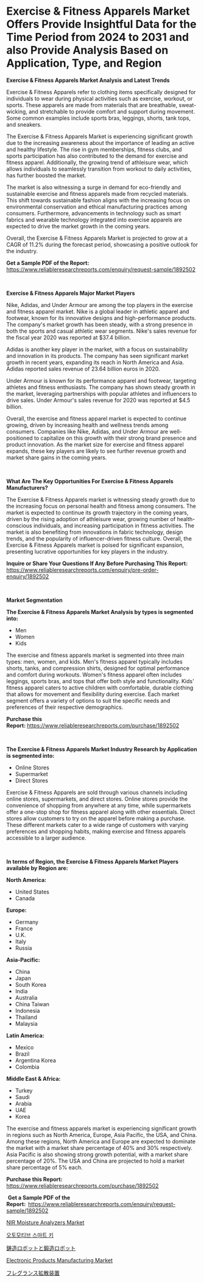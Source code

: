 <p><h1>Exercise & Fitness Apparels Market Offers Provide Insightful Data for the Time Period from 2024 to 2031 and also Provide Analysis Based on Application, Type, and Region</h1></p><p><strong>Exercise & Fitness Apparels Market Analysis and Latest Trends</strong></p>
<p><p>Exercise & Fitness Apparels refer to clothing items specifically designed for individuals to wear during physical activities such as exercise, workout, or sports. These apparels are made from materials that are breathable, sweat-wicking, and stretchable to provide comfort and support during movement. Some common examples include sports bras, leggings, shorts, tank tops, and sneakers.</p><p>The Exercise & Fitness Apparels Market is experiencing significant growth due to the increasing awareness about the importance of leading an active and healthy lifestyle. The rise in gym memberships, fitness clubs, and sports participation has also contributed to the demand for exercise and fitness apparel. Additionally, the growing trend of athleisure wear, which allows individuals to seamlessly transition from workout to daily activities, has further boosted the market.</p><p>The market is also witnessing a surge in demand for eco-friendly and sustainable exercise and fitness apparels made from recycled materials. This shift towards sustainable fashion aligns with the increasing focus on environmental conservation and ethical manufacturing practices among consumers. Furthermore, advancements in technology such as smart fabrics and wearable technology integrated into exercise apparels are expected to drive the market growth in the coming years.</p><p>Overall, the Exercise & Fitness Apparels Market is projected to grow at a CAGR of 11.2% during the forecast period, showcasing a positive outlook for the industry.</p></p>
<p><strong>Get a Sample PDF of the Report:&nbsp;</strong> <a href="https://www.reliableresearchreports.com/enquiry/request-sample/1892502">https://www.reliableresearchreports.com/enquiry/request-sample/1892502</a></p>
<p>&nbsp;</p>
<p><strong>Exercise & Fitness Apparels Major Market Players</strong></p>
<p><p>Nike, Adidas, and Under Armour are among the top players in the exercise and fitness apparel market. Nike is a global leader in athletic apparel and footwear, known for its innovative designs and high-performance products. The company's market growth has been steady, with a strong presence in both the sports and casual athletic wear segments. Nike's sales revenue for the fiscal year 2020 was reported at $37.4 billion.</p><p>Adidas is another key player in the market, with a focus on sustainability and innovation in its products. The company has seen significant market growth in recent years, expanding its reach in North America and Asia. Adidas reported sales revenue of 23.64 billion euros in 2020.</p><p>Under Armour is known for its performance apparel and footwear, targeting athletes and fitness enthusiasts. The company has shown steady growth in the market, leveraging partnerships with popular athletes and influencers to drive sales. Under Armour's sales revenue for 2020 was reported at $4.5 billion.</p><p>Overall, the exercise and fitness apparel market is expected to continue growing, driven by increasing health and wellness trends among consumers. Companies like Nike, Adidas, and Under Armour are well-positioned to capitalize on this growth with their strong brand presence and product innovation. As the market size for exercise and fitness apparel expands, these key players are likely to see further revenue growth and market share gains in the coming years.</p></p>
<p>&nbsp;</p>
<p><strong>What Are The Key Opportunities For Exercise & Fitness Apparels Manufacturers?</strong></p>
<p><p>The Exercise & Fitness Apparels market is witnessing steady growth due to the increasing focus on personal health and fitness among consumers. The market is expected to continue its growth trajectory in the coming years, driven by the rising adoption of athleisure wear, growing number of health-conscious individuals, and increasing participation in fitness activities. The market is also benefiting from innovations in fabric technology, design trends, and the popularity of influencer-driven fitness culture. Overall, the Exercise & Fitness Apparels market is poised for significant expansion, presenting lucrative opportunities for key players in the industry.</p></p>
<p><strong>Inquire or Share Your Questions If Any Before Purchasing This Report:</strong> <a href="https://www.reliableresearchreports.com/enquiry/pre-order-enquiry/1892502">https://www.reliableresearchreports.com/enquiry/pre-order-enquiry/1892502</a></p>
<p>&nbsp;</p>
<p><strong>Market Segmentation</strong></p>
<p><strong>The Exercise & Fitness Apparels Market Analysis by types is segmented into:</strong></p>
<p><ul><li>Men</li><li>Women</li><li>Kids</li></ul></p>
<p><p>The exercise and fitness apparels market is segmented into three main types: men, women, and kids. Men's fitness apparel typically includes shorts, tanks, and compression shirts, designed for optimal performance and comfort during workouts. Women's fitness apparel often includes leggings, sports bras, and tops that offer both style and functionality. Kids' fitness apparel caters to active children with comfortable, durable clothing that allows for movement and flexibility during exercise. Each market segment offers a variety of options to suit the specific needs and preferences of their respective demographics.</p></p>
<p><strong>Purchase this Report:&nbsp;</strong><a href="https://www.reliableresearchreports.com/purchase/1892502">https://www.reliableresearchreports.com/purchase/1892502</a></p>
<p>&nbsp;</p>
<p><strong>The Exercise & Fitness Apparels Market Industry Research by Application is segmented into:</strong></p>
<p><ul><li>Online Stores</li><li>Supermarket</li><li>Direct Stores</li></ul></p>
<p><p>Exercise & Fitness Apparels are sold through various channels including online stores, supermarkets, and direct stores. Online stores provide the convenience of shopping from anywhere at any time, while supermarkets offer a one-stop shop for fitness apparel along with other essentials. Direct stores allow customers to try on the apparel before making a purchase. These different markets cater to a wide range of customers with varying preferences and shopping habits, making exercise and fitness apparels accessible to a larger audience.</p></p>
<p>&nbsp;</p>
<p><strong>In terms of Region, the Exercise & Fitness Apparels Market Players available by Region are:</strong></p>
<p>
    <p> <strong> North America: </strong>
        <ul>
            <li>United States</li>
            <li>Canada</li>
        </ul>
        </p> 
    <p> <strong> Europe: </strong>
        <ul>
            <li>Germany</li>
            <li>France</li>
            <li>U.K.</li>
            <li>Italy</li>
            <li>Russia</li>
        </ul>
        </p> 
    <p> <strong> Asia-Pacific: </strong>
        <ul>
            <li>China</li>
            <li>Japan</li>
            <li>South Korea</li>
            <li>India</li>
            <li>Australia</li>
            <li>China Taiwan</li>
            <li>Indonesia</li>
            <li>Thailand</li>
            <li>Malaysia</li>
        </ul>
        </p> 
    <p> <strong> Latin America: </strong>
        <ul>
            <li>Mexico</li>
            <li>Brazil</li>
            <li>Argentina Korea</li>
            <li>Colombia</li>
        </ul>
        </p> 
    <p> <strong> Middle East & Africa: </strong>
        <ul>
            <li>Turkey</li>
            <li>Saudi</li>
            <li>Arabia</li>
            <li>UAE</li>
            <li>Korea</li>
        </ul>
    </p>
    </p>
<p><p>The exercise and fitness apparels market is experiencing significant growth in regions such as North America, Europe, Asia Pacific, the USA, and China. Among these regions, North America and Europe are expected to dominate the market with a market share percentage of 40% and 30% respectively. Asia Pacific is also showing strong growth potential, with a market share percentage of 20%. The USA and China are projected to hold a market share percentage of 5% each.</p></p>
<p><strong>Purchase this Report: </strong><a href="https://www.reliableresearchreports.com/purchase/1892502">https://www.reliableresearchreports.com/purchase/1892502</a></p>
<p>&nbsp;<strong>Get a Sample PDF of the Report:&nbsp;&nbsp;</strong><a href="https://www.reliableresearchreports.com/enquiry/request-sample/1892502">https://www.reliableresearchreports.com/enquiry/request-sample/1892502</a></p>
<p><strong></strong></p>
<p><p><a href="https://cute-banjo-8ca.notion.site/NIR-Moisture-Analyzers-Market-Size-Growing-and-Forecasted-for-period-from-2024-2031-and-provides-c-1b90c5d421ce4e5a8d9d5075ce5174da">NIR Moisture Analyzers Market</a></p><p><a href="https://medium.com/@akhooha50888/%EC%9E%90%EB%8F%99%EC%B0%A8-%EC%8A%A4%EB%A7%88%ED%8A%B8-%ED%82%A4-%EC%8B%9C%EC%9E%A5-%EC%8B%9C%EC%9E%A5-cagr-%EC%8B%9C%EC%9E%A5-%EB%8F%99%ED%96%A5-%EB%B0%8F-%EC%84%B1%EC%9E%A5-%EC%A0%84%EB%9E%B5%EC%97%90-%EB%8C%80%ED%95%9C-%ED%86%B5%EC%B0%B0%EB%A0%A5-2647d8a95b16">오토모티브 스마트 키</a></p><p><a href="https://medium.com/@soamybahemax/%E3%83%95%E3%82%A1%E3%82%A6%E3%83%B3%E3%83%89%E3%83%AA%E3%83%BC%E3%81%8A%E3%82%88%E3%81%B3%E9%8D%9B%E9%80%A0%E7%94%A8%E3%83%AD%E3%83%9C%E3%83%83%E3%83%88%E3%81%AE%E5%B8%82%E5%A0%B4%E5%8B%95%E5%90%91%E3%81%A8%E5%B8%82%E5%A0%B4%E5%88%86%E6%9E%90%E3%81%AF-2024%E5%B9%B4%E3%81%8B%E3%82%892031%E5%B9%B4%E3%81%BE%E3%81%A7%E3%81%AE%E6%9C%9F%E9%96%93%E3%81%AB%E4%BA%88%E6%B8%AC%E3%81%95%E3%82%8C%E3%81%A6%E3%81%84%E3%81%BE%E3%81%99-35286afad7e8">鋳造ロボットと鍛造ロボット</a></p><p><a href="https://view.publitas.com/reportprime-1/electronic-products-manufacturing-market-size-furnishes-valuable-information-encompassing-market-share-market-trends-and-projections-spanning-from-2024-to-2031/">Electronic Products Manufacturing Market</a></p><p><a href="https://medium.com/@soamybahemax/%E9%A6%99%E3%82%8A%E6%8B%A1%E6%95%A3%E3%83%87%E3%83%90%E3%82%A4%E3%82%B9%E5%B8%82%E5%A0%B4%E3%81%AF-%E5%B8%82%E5%A0%B4%E3%82%B7%E3%82%A7%E3%82%A2-%E5%B8%82%E5%A0%B4%E3%83%88%E3%83%AC%E3%83%B3%E3%83%89-%E5%B8%82%E5%A0%B4%E6%88%90%E9%95%B7%E3%81%AB%E9%96%A2%E3%81%99%E3%82%8B%E6%83%85%E5%A0%B1%E3%82%92%E6%8F%90%E4%BE%9B%E3%81%97%E3%81%BE%E3%81%99-kaori-kakusan-debaisu-shijou-wa-shijou-shea-shijou-3a2ce9666425">フレグランス拡散装置</a></p></p>